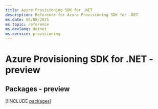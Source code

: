 ```yaml
---
title: Azure Provisioning SDK for .NET
description: Reference for Azure Provisioning SDK for .NET
ms.date: 08/08/2025
ms.topic: reference
ms.devlang: dotnet
ms.service: provisioning
---
```

# Azure Provisioning SDK for .NET - preview
## Packages - preview
[!INCLUDE [packages](provisioning-index.md)]